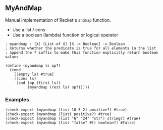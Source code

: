 ## MyAndMap

Manual implementation of Racket's `andmap` function. 
- Use a list / cons
- Use a boolean (lambda) function or logical operator 

```racket 
; myandmap : (X) [List-of X] [X -> Boolean] -> Boolean
; Returns whether the predicate is true for all elements in the list
; append the ? suffix to make this function explicitly return boolean values

(define (myandmap ls op?)
  (cond
    [(empty ls) #true]
    [(cons ls)
     (and (op (first ls))
          (myandmap (rest ls) op?))]))
```  
### Examples  
```racket 
(check-expect (myandmap (list 10 5 2) positive?) #true)
(check-expect (myandmap (list) positive?) #true)
(check-expect (myandmap (list "6" "24" "str") string?) #true)
(check-expect (myandmap (list "false" #t) boolean?) #false)
```
